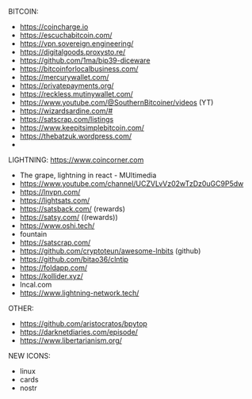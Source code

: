 BITCOIN:
- https://coincharge.io
- https://escuchabitcoin.com/
- https://vpn.sovereign.engineering/
- https://digitalgoods.proxysto.re/
- https://github.com/1ma/bip39-diceware
- https://bitcoinforlocalbusiness.com/
- https://mercurywallet.com/
- https://privatepayments.org/
- https://reckless.mutinywallet.com/
- https://www.youtube.com/@SouthernBitcoiner/videos (YT)
- https://wizardsardine.com/#
- https://satscrap.com/listings
- https://www.keepitsimplebitcoin.com/
- https://thebatzuk.wordpress.com/
- 

LIGHTNING:
https://www.coincorner.com
- The grape, lightning in react - MUltimedia
- https://www.youtube.com/channel/UCZVLvVz02wTzDz0uGC9P5dw
- https://lnvpn.com/
- https://lightsats.com/
- https://satsback.com/ (rewards)
- https://satsy.com/ ((rewards))
- https://www.oshi.tech/
- fountain
- https://satscrap.com/
- https://github.com/cryptoteun/awesome-lnbits (github)
- https://github.com/bitao36/clntip
- https://foldapp.com/
- https://kollider.xyz/
- lncal.com
- https://www.lightning-network.tech/

OTHER:
- https://github.com/aristocratos/bpytop
- https://darknetdiaries.com/episode/
- https://www.libertarianism.org/

NEW ICONS:
- linux
- cards
- nostr
